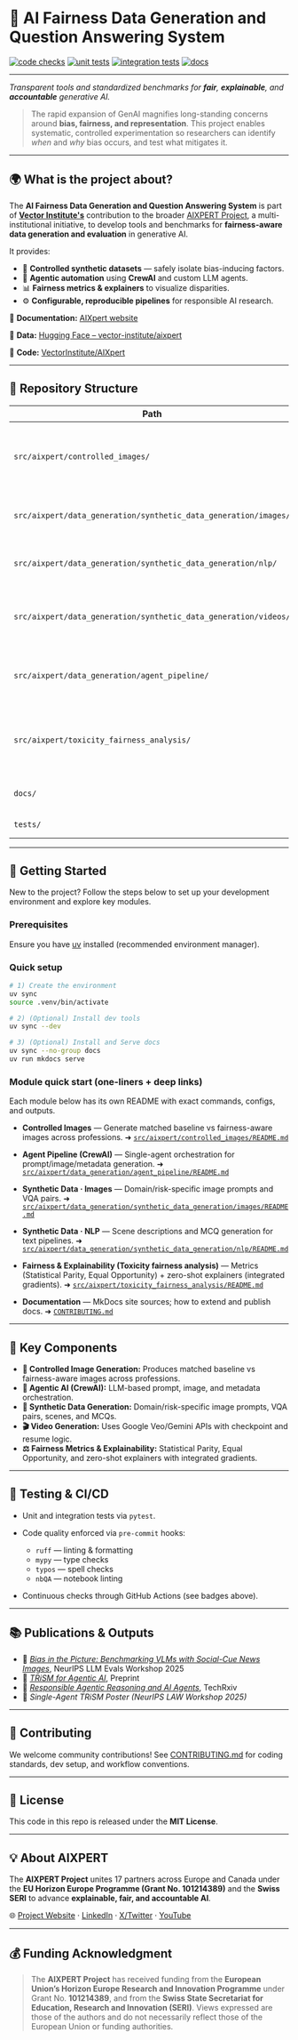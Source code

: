 # 🧠 AI Fairness Data Generation and Question Answering System

[![code checks](https://github.com/VectorInstitute/vector-aixpert/actions/workflows/code_checks.yml/badge.svg)](https://github.com/VectorInstitute/vector-aixpert/actions/workflows/code_checks.yml)
[![unit tests](https://github.com/VectorInstitute/vector-aixpert/actions/workflows/unit_tests.yml/badge.svg)](https://github.com/VectorInstitute/vector-aixpert/actions/workflows/unit_tests.yml)
[![integration tests](https://github.com/VectorInstitute/vector-aixpert/actions/workflows/integration_tests.yml/badge.svg)](https://github.com/VectorInstitute/vector-aixpert/actions/workflows/integration_tests.yml)
[![docs](https://github.com/VectorInstitute/vector-aixpert/actions/workflows/docs.yml/badge.svg)](https://github.com/VectorInstitute/vector-aixpert/actions/workflows/docs.yml)

<!--
[![codecov](https://codecov.io/github/VectorInstitute/vector-aixpert/graph/badge.svg?token=83MYFZ3UPA)](https://codecov.io/github/VectorInstitute/vector-aixpert)
![GitHub License](https://img.shields.io/github/license/VectorInstitute/vector-aixpert)
-->

---

*Transparent tools and standardized benchmarks for **fair**, **explainable**, and **accountable** generative AI.*

> The rapid expansion of GenAI magnifies long-standing concerns around **bias, fairness, and representation**.
> This project enables systematic, controlled experimentation so researchers can identify *when* and *why* bias occurs, and test what mitigates it.

---

## 🌍 What is the project about?

The **AI Fairness Data Generation and Question Answering System** is part of **[Vector Institute's](https://vectorinstitute.ai)** contribution to the broader [AIXPERT Project](https://aixpert-project.eu/), a multi-institutional initiative, to develop tools and benchmarks for **fairness-aware data generation and evaluation** in generative AI.

It provides:

* 🧩 **Controlled synthetic datasets** — safely isolate bias-inducing factors.
* 🤖 **Agentic automation** using **CrewAI** and custom LLM agents.
* 📊 **Fairness metrics & explainers** to visualize disparities.
* ⚙️ **Configurable, reproducible pipelines** for responsible AI research.

📘 **Documentation:** [AIXpert website](https://vectorinstitute.github.io/vector-aixpert/)

📂 **Data:** [Hugging Face – vector-institute/aixpert](https://huggingface.co/datasets/vector-institute/aixpert)

🧮 **Code:** [VectorInstitute/AIXpert](https://github.com/VectorInstitute/vector-aixpert)

---

## 🧱 Repository Structure

| Path                                                            | Description                                                           |
| --------------------------------------------------------------- | --------------------------------------------------------------------- |
| `src/aixpert/controlled_images/`                                | Controlled image generation (baseline vs fairness-aware).             |
| `src/aixpert/data_generation/synthetic_data_generation/images/` | Domain- and risk-specific image + VQA generation.                     |
| `src/aixpert/data_generation/synthetic_data_generation/nlp/`    | Domain- and risk-specific Scene + MCQ generation.                                      |
| `src/aixpert/data_generation/synthetic_data_generation/videos/` | Video synthesis using Google Veo / Gemini API.                        |
| `src/aixpert/data_generation/agent_pipeline/`                   | Single-agent **CrewAI** pipeline for multimodal orchestration.        |
| `src/aixpert/toxicity_fairness_analysis/`                                    | Fairness metrics and zero-shot explainability (integrated gradients). |
| `docs/`                                                         | MkDocs documentation sources.                                         |
| `tests/`                                                        | Tests using `pytest`.                            |

---

## 🚀 Getting Started

New to the project? Follow the steps below to set up your development environment and explore key modules.

### Prerequisites

Ensure you have [uv](https://docs.astral.sh/uv/getting-started/installation/) installed (recommended environment manager).

### Quick setup
```bash
# 1) Create the environment
uv sync
source .venv/bin/activate

# 2) (Optional) Install dev tools
uv sync --dev

# 3) (Optional) Install and Serve docs
uv sync --no-group docs
uv run mkdocs serve
````

### Module quick start (one-liners + deep links)

Each module below has its own README with exact commands, configs, and outputs.

* **Controlled Images** — Generate matched baseline vs fairness-aware images across professions.
  ➜ [`src/aixpert/controlled_images/README.md`](src/aixpert/controlled_images/README.md)

* **Agent Pipeline (CrewAI)** — Single-agent orchestration for prompt/image/metadata generation.
  ➜ [`src/aixpert/data_generation/agent_pipeline/README.md`](src/aixpert/data_generation/agent_pipeline/README.md)

* **Synthetic Data · Images** — Domain/risk-specific image prompts and VQA pairs.
  ➜ [`src/aixpert/data_generation/synthetic_data_generation/images/README.md`](src/aixpert/data_generation/synthetic_data_generation/images/README.md)

* **Synthetic Data · NLP** — Scene descriptions and MCQ generation for text pipelines.
  ➜ [`src/aixpert/data_generation/synthetic_data_generation/nlp/README.md`](src/aixpert/data_generation/synthetic_data_generation/nlp/README.md)

<!--
# TODO: Add the video module readme when ready
# * **Synthetic Data · Videos** — Video synthesis via Google Veo / Gemini with checkpoint & resume.
  # ➜ [`src/aixpert/data_generation/synthetic_data_generation/videos/README.md`](src/aixpert/data_generation/synthetic_data_generation/videos/README.md)
-->

* **Fairness & Explainability (Toxicity fairness analysis)** — Metrics (Statistical Parity, Equal Opportunity) + zero-shot explainers (integrated gradients).
  ➜ [`src/aixpert/toxicity_fairness_analysis/README.md`](src/aixpert/toxicity_fairness_analysis/README.md)

* **Documentation** — MkDocs site sources; how to extend and publish docs.
  ➜ [`CONTRIBUTING.md`](CONTRIBUTING.md)

<!--
* **Tests** — Run unit/integration tests with `pytest` and pre-commit hooks.
  ➜ [`tests/README.md`](tests/README.md)
-->

<!-- # TODO: Add the website link when the docs are published on GitHub Pages
# > Prefer a website? See the full docs:
# > 🔗 **AIXpert website** — [https://vectorinstitute.github.io/AIXpert/](https://vectorinstitute.github.io/vector-aixpert/)
 -->

---

## 🧠 Key Components

* **🎨 Controlled Image Generation:** Produces matched baseline vs fairness-aware images across professions.
* **🤖 Agentic AI (CrewAI):** LLM-based prompt, image, and metadata orchestration.
* **🧾 Synthetic Data Generation:** Domain/risk-specific image prompts, VQA pairs, scenes, and MCQs.
* **🎬 Video Generation:** Uses Google Veo/Gemini APIs with checkpoint and resume logic.
* **⚖️ Fairness Metrics & Explainability:** Statistical Parity, Equal Opportunity, and zero-shot explainers with integrated gradients.

---

## 🧪 Testing & CI/CD

* Unit and integration tests via `pytest`.
* Code quality enforced via `pre-commit` hooks:

  * `ruff` — linting & formatting
  * `mypy` — type checks
  * `typos` — spell checks
  * `nbQA` — notebook linting
* Continuous checks through GitHub Actions (see badges above).

---

## 📚 Publications & Outputs

* 🧩 [*Bias in the Picture: Benchmarking VLMs with Social-Cue News Images*](https://arxiv.org/abs/2509.19659), NeurIPS LLM Evals Workshop 2025
* 📜 [*TRiSM for Agentic AI*](https://arxiv.org/abs/2506.04133), Preprint
* 📘 [*Responsible Agentic Reasoning and AI Agents*](https://www.techrxiv.org/articles/1329333), TechRxiv
* 🧠 *Single-Agent TRiSM Poster (NeurIPS LAW Workshop 2025)*

---

## 🤝 Contributing

We welcome community contributions!
See [CONTRIBUTING.md](CONTRIBUTING.md) for coding standards, dev setup, and workflow conventions.


---

## 📄 License

This code in this repo is released under the **MIT License**.

---

## 💡 About AIXPERT

The **AIXPERT Project** unites 17 partners across Europe and Canada under the
**EU Horizon Europe Programme (Grant No. 101214389)** and the **Swiss SERI** to advance
**explainable, fair, and accountable AI**.

🌐 [Project Website](https://aixpert-project.eu/) · [LinkedIn](https://www.linkedin.com/company/aixpert-project/) · [X/Twitter](https://x.com/AIXPERT_project) · [YouTube](https://www.youtube.com/@AIXPERT_project)

---

## 💰 Funding Acknowledgment

> The **AIXPERT Project** has received funding from the **European Union’s Horizon Europe Research and Innovation Programme** under Grant No. **101214389**, and from the **Swiss State Secretariat for Education, Research and Innovation (SERI)**.
> Views expressed are those of the authors and do not necessarily reflect those of the European Union or funding authorities.
